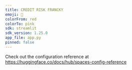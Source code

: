 ```yaml
---
title: CREDIT RISK FRANCKY
emoji: 🏢
colorFrom: red
colorTo: pink
sdk: streamlit
sdk_version: 1.25.0
app_file: app.py
pinned: false
---
```


Check out the configuration reference at https://huggingface.co/docs/hub/spaces-config-reference
